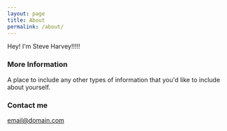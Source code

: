 ```yaml
---
layout: page
title: About
permalink: /about/
---
```


Hey! I'm Steve Harvey!!!!!

### More Information

A place to include any other types of information that you'd like to include about yourself.

### Contact me

[email@domain.com](mailto:email@domain.com)